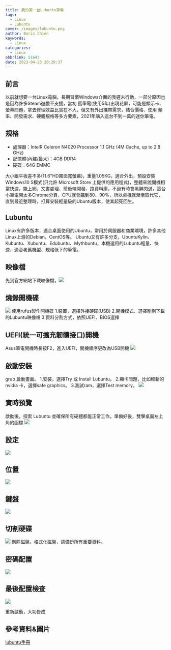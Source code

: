 ```yaml
---
title: 我的第一台Lubuntu筆電
tags:
  - Linux
  - Lubuntu
cover: /images/lubuntu.png
author: Boris Chien
keywords:
  - Linux
categories:
  - Linux
abbrlink: 51643
date: 2023-04-23 20:20:37
---
```


## 前言
以前就想要一台Linux電腦，長期習慣Windows介面的我遲未行動，一部分原因也是因為許多Steam遊戲不支援，當初
舊筆電(使用5年)出現花屏，可能是顯示卡、螢幕問題，拿去修理效益比實在不大，但又有外出攜帶需求，結合價格、使用
頻率、開發需求、硬體規格等多方要素，2021年購入這台不到一萬的迷你筆電。

## 規格
* 處理器：IntelR Celeron N4020 Processor 1.1 GHz (4M Cache, up to 2.8 GHz)
* 記憶體(內建/最大)：4GB DDR4
* 硬碟：64G EMMC

大小跟平板差不多(11.6"HD霧面寬螢幕)，重量1.05KG，適合外出，預設安裝Windows10 S模式(只允許 Microsoft Store 上提供的應用程式)，整體來說開機相當快速，能上網、文書處理、前後端開發、跑資料庫，不過有時會黑屏閃退，這台小筆電開太多Chrome分頁，CPU就會飆到80、90%，所以桌機就漸漸取代它，直到最近整理時，打算安裝輕量級的Ubuntu版本，使其起死回生。

## Lubuntu
Linux有許多版本，適合桌面使用的Ubuntu，常用於伺服器和商業環境，許多其他Linux上游的Debian，CentOS等。
Ubuntu又有許多分支，UbuntuKylin、Kubuntu、Xubuntu、Edubuntu、Mythbuntu，本機選用的Lubuntu輕量、快速，適合老舊機型、規格低下的筆電。

## 映像檔
先到官方網站下載映像檔，![](/images/jammy-fish.jpg)

## 燒錄開機碟
![](/images/rufus.jpg)
使用rufus製作開機碟
1.裝置，選擇外接硬碟(USB)
2.開機模式，選擇剛剛下載的Lubuntu映像檔
3.資料分割方式，依照UEFI、BIOS選擇

## UEFI(統一可擴充韌體接口)開機
Asus筆電開機時長按F2，進入UEFI，開機順序更改為USB開機
![](/images/uefi.jpg)

## 啟動安裝
grub 啟動畫面。
1.安裝，選擇Try 或 Install Lubuntu。
2.顯卡問題，比如較新的 nvidia 卡，選擇safe graphics。
3.測試ram，選擇Test memory。
![](/images/lbuntu-install-1.jpg)

## 實時預覽
啟動後，探索 Lubuntu 並確保所有硬體都能正常工作。準備好後，雙擊桌面左上角的圖標
![](/images/lbuntu-install-2.jpg)

## 設定
![](/images/lbuntu-install-3.jpg)

## 位置
![](/images/lbuntu-install-4.jpg)

## 鍵盤
![](/images/lbuntu-install-5.jpg)

## 切割硬碟
![](/images/lbuntu-install-6.jpg)
刪除磁盤。格式化磁盤，請備份所有重要資料。

## 密碼配置
![](/images/lbuntu-install-7.jpg)

## 最後配置檢查
![](/images/lbuntu-install-8.jpg)

重新啟動，大功告成

## 參考資料&圖片
[lubuntu手冊](https://manual.lubuntu.me/stable/1/Installing_lubuntu.html)